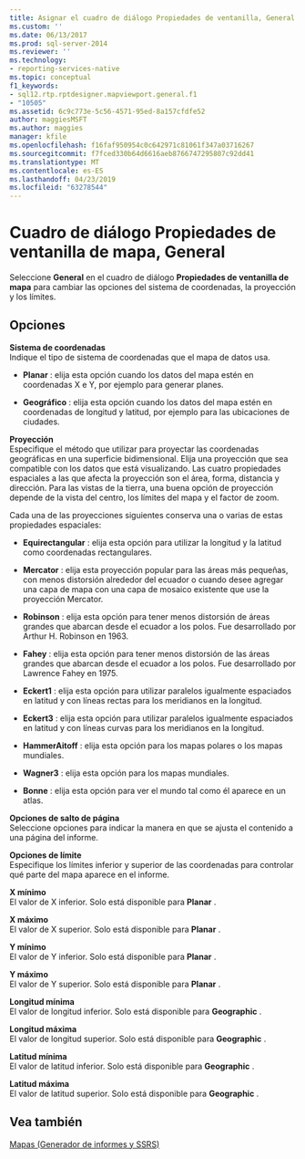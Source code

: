 ```yaml
---
title: Asignar el cuadro de diálogo Propiedades de ventanilla, General | Microsoft Docs
ms.custom: ''
ms.date: 06/13/2017
ms.prod: sql-server-2014
ms.reviewer: ''
ms.technology:
- reporting-services-native
ms.topic: conceptual
f1_keywords:
- sql12.rtp.rptdesigner.mapviewport.general.f1
- "10505"
ms.assetid: 6c9c773e-5c56-4571-95ed-8a157cfdfe52
author: maggiesMSFT
ms.author: maggies
manager: kfile
ms.openlocfilehash: f16faf950954c0c642971c81061f347a03716267
ms.sourcegitcommit: f7fced330b64d6616aeb8766747295807c92dd41
ms.translationtype: MT
ms.contentlocale: es-ES
ms.lasthandoff: 04/23/2019
ms.locfileid: "63278544"
---
```

# <a name="map-viewport-properties-dialog-box-general"></a>Cuadro de diálogo Propiedades de ventanilla de mapa, General
  Seleccione **General** en el cuadro de diálogo **Propiedades de ventanilla de mapa** para cambiar las opciones del sistema de coordenadas, la proyección y los límites.  
  
## <a name="options"></a>Opciones  
 **Sistema de coordenadas**  
 Indique el tipo de sistema de coordenadas que el mapa de datos usa.  
  
-   **Planar** : elija esta opción cuando los datos del mapa estén en coordenadas X e Y, por ejemplo para generar planes.  
  
-   **Geográfico** : elija esta opción cuando los datos del mapa estén en coordenadas de longitud y latitud, por ejemplo para las ubicaciones de ciudades.  
  
 **Proyección**  
 Especifique el método que utilizar para proyectar las coordenadas geográficas en una superficie bidimensional. Elija una proyección que sea compatible con los datos que está visualizando. Las cuatro propiedades espaciales a las que afecta la proyección son el área, forma, distancia y dirección. Para las vistas de la tierra, una buena opción de proyección depende de la vista del centro, los límites del mapa y el factor de zoom.  
  
 Cada una de las proyecciones siguientes conserva una o varias de estas propiedades espaciales:  
  
-   **Equirectangular** : elija esta opción para utilizar la longitud y la latitud como coordenadas rectangulares.  
  
-   **Mercator** : elija esta proyección popular para las áreas más pequeñas, con menos distorsión alrededor del ecuador o cuando desee agregar una capa de mapa con una capa de mosaico existente que use la proyección Mercator.  
  
-   **Robinson** : elija esta opción para tener menos distorsión de áreas grandes que abarcan desde el ecuador a los polos. Fue desarrollado por Arthur H. Robinson en 1963.  
  
-   **Fahey** : elija esta opción para tener menos distorsión de las áreas grandes que abarcan desde el ecuador a los polos. Fue desarrollado por Lawrence Fahey en 1975.  
  
-   **Eckert1** : elija esta opción para utilizar paralelos igualmente espaciados en latitud y con líneas rectas para los meridianos en la longitud.  
  
-   **Eckert3** : elija esta opción para utilizar paralelos igualmente espaciados en latitud y con líneas curvas para los meridianos en la longitud.  
  
-   **HammerAitoff** : elija esta opción para los mapas polares o los mapas mundiales.  
  
-   **Wagner3** : elija esta opción para los mapas mundiales.  
  
-   **Bonne** : elija esta opción para ver el mundo tal como él aparece en un atlas.  
  
 **Opciones de salto de página**  
 Seleccione opciones para indicar la manera en que se ajusta el contenido a una página del informe.  
  
 **Opciones de límite**  
 Especifique los límites inferior y superior de las coordenadas para controlar qué parte del mapa aparece en el informe.  
  
 **X mínimo**  
 El valor de X inferior. Solo está disponible para **Planar** .  
  
 **X máximo**  
 El valor de X superior. Solo está disponible para **Planar** .  
  
 **Y mínimo**  
 El valor de Y inferior. Solo está disponible para **Planar** .  
  
 **Y máximo**  
 El valor de Y superior. Solo está disponible para **Planar** .  
  
 **Longitud mínima**  
 El valor de longitud inferior. Solo está disponible para **Geographic** .  
  
 **Longitud máxima**  
 El valor de longitud superior. Solo está disponible para **Geographic** .  
  
 **Latitud mínima**  
 El valor de latitud inferior. Solo está disponible para **Geographic** .  
  
 **Latitud máxima**  
 El valor de latitud superior. Solo está disponible para **Geographic** .  
  
## <a name="see-also"></a>Vea también  
 [Mapas &#40;Generador de informes y SSRS&#41;](report-design/maps-report-builder-and-ssrs.md)  
  
  
